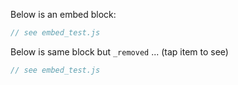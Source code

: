 Below is an embed block:
```js:embed_test.js
// see embed_test.js
```
Below is same block but `_removed` ... (tap item to see)
```js:js_removed:embed_test.js
// see embed_test.js
```